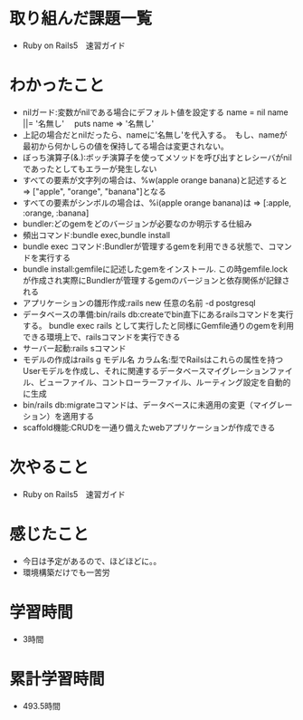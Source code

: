 # 取り組んだ課題一覧
- Ruby on Rails5　速習ガイド

# わかったこと
- nilガード:変数がnilである場合にデフォルト値を設定する name = nil name ||= '名無し'　 puts name => '名無し'
- 上記の場合だとnilだったら、nameに'名無し'を代入する。　もし、nameが最初から何かしらの値を保持してる場合は変更されない。
- ぼっち演算子(&.):ボッチ演算子を使ってメソッドを呼び出すとレシーバがnilであったとしてもエラーが発生しない
- すべての要素が文字列の場合は、%w(apple orange banana)と記述すると => ["apple", "orange", "banana"]となる
- すべての要素がシンボルの場合は、%i(apple orange banana)は => [:apple, :orange, :banana]
- bundler:どのgemをどのバージョンが必要なのか明示する仕組み
- 頻出コマンド:bundle exec,bundle install
- bundle exec コマンド:Bundlerが管理するgemを利用できる状態で、コマンドを実行する
- bundle install:gemfileに記述したgemをインストール. この時gemfile.lockが作成され実際にBundlerが管理するgemのバージョンと依存関係が記録される
- アプリケーションの雛形作成:rails new 任意の名前 -d postgresql
- データベースの準備:bin/rails db:createでbin直下にあるrailsコマンドを実行する。 bundle exec rails として実行したと同様にGemfile通りのgemを利用できる環境上で、railsコマンドを実行できる
- サーバー起動:rails sコマンド
- モデルの作成はrails g モデル名 カラム名:型でRailsはこれらの属性を持つUserモデルを作成し、それに関連するデータベースマイグレーションファイル、ビューファイル、コントローラーファイル、ルーティング設定を自動的に生成
- bin/rails db:migrateコマンドは、データベースに未適用の変更（マイグレーション）を適用する
- scaffold機能:CRUDを一通り備えたwebアプリケーションが作成できる

# 次やること
- Ruby on Rails5　速習ガイド

# 感じたこと
- 今日は予定があるので、ほどほどに。。
- 環境構築だけでも一苦労

# 学習時間
- 3時間

# 累計学習時間
- 493.5時間
